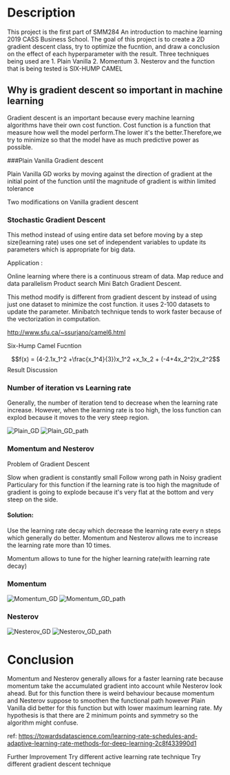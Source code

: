 # Description

This project is the first part of SMM284 An introduction to machine learning 2019 CASS Business School. The goal of this project is to create a 2D gradient descent class, try to optimize the fucntion, and draw a conclusion on the effect of each hyperparameter with the result. Three techniques being used are 1. Plain Vanilla 2. Momentum 3. Nesterov and the function that is being tested is SIX-HUMP CAMEL

## Why is gradient descent so important in machine learning

Gradient descent is an important because every machine learning algorithms have their own cost function. Cost function is a function that measure how well the model perform.The lower it's the better.Therefore,we try to minimize so that the model have as much predictive power as possible.

###Plain Vanilla Gradient descent

Plain Vanilla GD works by moving against the direction of gradient at the initial point of the function until the magnitude of gradient is within limited tolerance

Two modifications on Vanilla gradient descent

### Stochastic Gradient Descent

This method instead of using entire data set before moving by a step size(learning rate) uses one set of independent variables to update its parameters which is appropriate for big data.

Application :

Online learning where there is a continuous stream of data.
Map reduce and data parallelism
Product search
Mini Batch Gradient Descent.

This method modify is different from gradient descent by instead of using just one dataset to minimize the cost function. it uses 2-100 datasets to update the parameter. Minibatch technique tends to work faster because of the vectorization in computation.

http://www.sfu.ca/~ssurjano/camel6.html

Six-Hump Camel Fucntion

$$f(x) = (4-2.1x_1^2 +\frac{x_1^4}{3})x_1^2 +x_1x_2 + (-4+4x_2^2)x_2^2$$
Result Discussion
### Number of iteration vs Learning rate

Generally, the number of iteration tend to decrease when the learning rate increase. However, when the learning rate is too high, the loss function can explod because it moves to the very steep region. 

![Plain_GD](https://user-images.githubusercontent.com/52139322/60985380-4fdd2d00-a335-11e9-809d-d05c60f30c6d.png)
![Plain_GD_path](https://user-images.githubusercontent.com/52139322/60985383-510e5a00-a335-11e9-989c-2218a3971db5.png)


### Momentum and Nesterov

Problem of Gradient Descent

Slow when gradient is constantly small
Follow wrong path in Noisy gradient
Particulary for this function if the learning rate is too high the magnitude of gradient is going to explode because it's very flat at the bottom and very steep on the side.

#### Solution: 
Use the learning rate decay which decrease the learning rate every n steps which generally do better. Momentum and Nesterov allows me to increase the learning rate more than 10 times.

Momentum allows to tune for the higher learning rate(with learning rate decay)
### Momentum

![Momentum_GD](https://user-images.githubusercontent.com/52139322/60985374-4c49a600-a335-11e9-8a38-5d7557d48cdc.png)
![Momentum_GD_path](https://user-images.githubusercontent.com/52139322/60985362-481d8880-a335-11e9-9c59-920a94b26983.png)

### Nesterov

![Nesterov_GD](https://user-images.githubusercontent.com/52139322/60984025-e52af200-a332-11e9-82f3-5387e27644fb.png)
![Nesterov_GD_path](https://user-images.githubusercontent.com/52139322/60985357-45bb2e80-a335-11e9-9a11-53752bd750d8.png)

# Conclusion

Momentum and Nesterov generally allows for a faster learning rate because momentum take the accumulated gradient into account while Nesterov look ahead. But for this function there is weird behaviour because momentum and Nesterov suppose to smoothen the functional path however Plain Vanilla did better for this function but with lower maximum learning rate. My hypothesis is that there are 2 minimum points and symmetry so the algorithm might confuse.

ref: https://towardsdatascience.com/learning-rate-schedules-and-adaptive-learning-rate-methods-for-deep-learning-2c8f433990d1

Further Improvement
Try different active learning rate technique
Try different gradient descent technique
